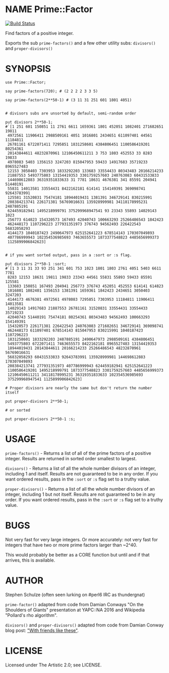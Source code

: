 NAME Prime::Factor
==================

[![Build Status](https://travis-ci.org/thundergnat/Prime-Factor.svg?branch=master)](https://travis-ci.org/thundergnat/Prime-Factor)

Find factors of a positive integer.

Exports the sub ```prime-factors()``` and a few other utility subs: ```divisors()``` and ```proper-divisors()```

SYNOPSIS
========

    use Prime::Factor;

    say prime-factors(720); # (2 2 2 2 3 3 5)

    say prime-factors(2**50-1) # (3 11 31 251 601 1801 4051)


    # divisors subs are unsorted by default, semi-random order

    put divisors 2**50-1;
    #`[1 251 601 150851 11 2761 6611 1659361 1801 452051 1082401 271682651 19811
     4972561 11906411 2988509161 4051 1016801 2434651 611097401 44561 11184811
     26781161 6722071411 7295851 1831258601 4384806451 1100586419201 80254361
     20143844611 48232870961 12106450611211 3 753 1803 452553 33 8283 19833
     4978083 5403 1356153 3247203 815047953 59433 14917683 35719233 8965527483
     12153 3050403 7303953 1833292203 133683 33554433 80343483 20166214233
     21887553 5493775803 13154419353 3301759257603 240763083 60431533833
     144698612883 36319351833633 31 7781 18631 4676381 341 85591 204941 51440191
     55831 14013581 33554431 8422162181 614141 154149391 369098741 92643783991
     125581 31520831 75474181 18944019431 1381391 346729141 830215991
     208384213741 226171381 56769016631 135928999981 34118178995231 2487885191
     624459182941 1495218999791 375299968947541 93 23343 55893 14029143 1023
     256773 614823 154320573 167493 42040743 100663293 25266486543 1842423
     462448173 1107296223 277931351973 376743 94562493 226422543 56832058293
     4144173 1040187423 2490647973 625152641223 678514143 170307049893
     407786999943 102354536985693 7463655573 1873377548823 4485656999373
     1125899906842623]


    # if you want sorted output, pass in a :sort or :s flag.

    put divisors 2**50-1 :sort;
    #`[1 3 11 31 33 93 251 341 601 753 1023 1801 1803 2761 4051 5403 6611 7781
     8283 12153 18631 19811 19833 23343 44561 55831 55893 59433 85591 125581
     133683 150851 167493 204941 256773 376743 452051 452553 614141 614823
     1016801 1082401 1356153 1381391 1659361 1842423 2434651 3050403 3247203
     4144173 4676381 4972561 4978083 7295851 7303953 11184811 11906411 14013581
     14029143 14917683 21887553 26781161 31520831 33554431 33554433 35719233
     42040743 51440191 75474181 80254361 80343483 94562493 100663293 154149391
     154320573 226171381 226422543 240763083 271682651 346729141 369098741
     462448173 611097401 678514143 815047953 830215991 1040187423 1107296223
     1831258601 1833292203 2487885191 2490647973 2988509161 4384806451
     5493775803 6722071411 7463655573 8422162181 8965527483 13154419353
     18944019431 20143844611 20166214233 25266486543 48232870961 56769016631
     56832058293 60431533833 92643783991 135928999981 144698612883 170307049893
     208384213741 277931351973 407786999943 624459182941 625152641223
     1100586419201 1495218999791 1873377548823 3301759257603 4485656999373
     12106450611211 34118178995231 36319351833633 102354536985693
     375299968947541 1125899906842623]

    # Proper divisors are nearly the same but don't return the number itself

    put proper-divisors 2**50-1;

    # or sorted

    put proper-divisors 2**50-1 :s;

USAGE
=====

`prime-factors()` - Returns a list of all of the prime factors of a positive integer. Results are returned in sorted order smallest to largest.

`divisors()` - Returns a list of all the whole number divisors of an integer, including 1 and itself. Results are not guaranteed to be in any order. If you want ordered results, pass in the `:sort` or `:s` flag set to a truthy value.

`proper-divisors()` - Returns a list of all the whole number divisors of an integer, including 1 but not itself. Results are not guaranteed to be in any order. If you want ordered results, pass in the `:sort` or `:s` flag set to a truthy value.

BUGS
====

Not very fast for very large integers. Or more accurately: not very fast for integers that have two or more prime factors larger than ~2^40.

This would probably be better as a CORE function but until and if that arrives, this is available.

AUTHOR
======

Stephen Schulze (often seen lurking on #perl6 IRC as thundergnat)

`prime-factor()` adapted from code from Damian Conways "On the Shoulders of Giants" presentation at YAPC::NA 2016 and Wikipedia "Pollard's rho algorithm".

`divisors()` and `proper-divisors()` adapted from code from Damian Conway blog post: ["With friends like these"](http://blogs.perl.org/users/damian_conway/2019/08/with-friends-like-these.html).

LICENSE
=======

Licensed under The Artistic 2.0; see LICENSE.

